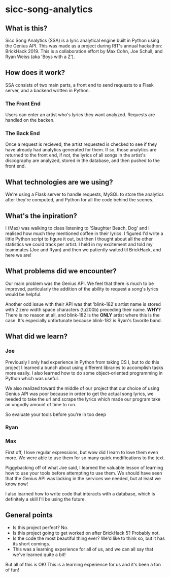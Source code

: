 # sicc-song-analytics

## What is this?

Sicc Song Analytics (SSA) is a lyric analytical engine built in Python using the Genius API. This was made as a project during RIT's annual hackathon: BrickHack 2019. This is a collaboration effort by Max Cohn, Joe Schull, and Ryan Weiss (aka 'Boys with a Z').

## How does it work?

SSA consists of two main parts, a front end to send requests to a Flask server, and a backend written in Python.

### The Front End

Users can enter an artist who's lyrics they want analyzed. Requests are handled on the backen.

### The Back End

Once a request is recieved, the artist requested is checked to see if they have already had analytics generated for them. If so, those analytics are returned to the front end, if not, the lyrics of all songs in the artist's discography are analyzed, stored in the database, and then pushed to the front end.

## What technologies are we using?

We're using a Flask server to handle requests, MySQL to store the analytics after they're computed, and Python for all the code behind the scenes.

## What's the inpiration?

I (Max) was walking to class listening to 'Slaughter Beach, Dog' and I realised how much they mentioned coffee in their lyrics. I figured I'd write a little Python script to figure it out, but then I thought about all the other statistics we could track per artist. I held in my excitement and told my teammates (Joe and Ryan) and then we patiently waited til BrickHack, and here we are!

## What problems did we encounter?

Our main problem was the Genius API. We feel that there is much to be improved, particularly the addition of the ability to request a song's lyrics would be helpful.

Another odd issue with their API was that 'blink-182's artist name is stored with 2 zero width space characters (\u200b) preceding their name. **WHY?** There is no reason at all, and blink-182 is the **ONLY** artist where this is the case. It's especially unfortunate because blink-182 is Ryan's favorite band.

## What did we learn?

### Joe

Previously I only had experience in Python from taking CS I, but to do this project I learned a bunch about using different libraries to accomplish tasks more easily. I also learned how to do some object-oriented programming in Python which was useful.

We also realized toward the middle of our project that our choice of using Genius API was poor because in order to get the actual song lyrics, we needed to take the url and scrape the lyrics which made our program take an ungodly amount of time to run.

So evaluate your tools before you're in too deep

### Ryan

### Max

First off, I love regular expressions, but wow did I learn to love them even more. We were able to use them for so many quick modifications to the text.

Piggybacking off of what Joe said, I learned the valuable lesson of learning how to use your tools before attempting to use them. We should have seen that the Genius API was lacking in the services we needed, but at least we know now!

I also learned how to write code that interacts with a database, which is definitely a skill I'll be using the future.

## General points

* Is this project perfect? No.
* Is this project going to get worked on after BrickHack 5? Probably not.
* Is the code the most beautiful thing ever? We'd like to think so, but it has its short comings.
* This was a learning experience for all of us, and we can all say that we've learned quite a bit!

But all of this is OK! This is a learning experience for us and it's been a ton of fun!